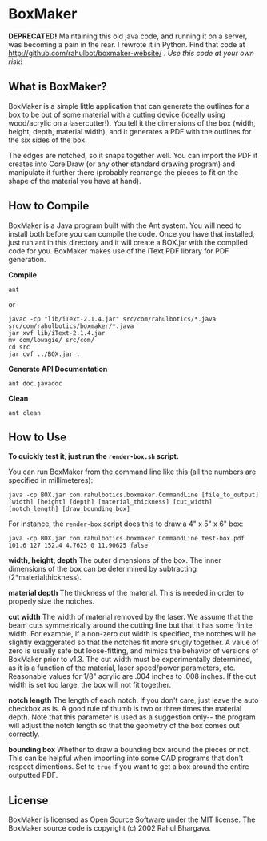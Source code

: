 BoxMaker
========

**DEPRECATED!**
Maintaining this old java code, and running it on a server, was becoming a pain in the rear.  I rewrote it in Python. Find that code at http://github.com/rahulbot/boxmaker-website/ .  *Use this code at your own risk!*


What is BoxMaker?
-----------------

BoxMaker is a simple little application that can generate the outlines for a box to be out of some material with a cutting device (ideally using wood/acrylic on a lasercutter!).  You tell it the dimensions of the box (width, height, depth, material width), and it generates a PDF with the outlines for the six sides of the box.

The edges are notched, so it snaps together well.  You can import the PDF it creates into CorelDraw (or any other standard drawing program) and manipulate it further there (probably rearrange the pieces to fit on the shape of the material you have at hand).

How to Compile
--------------

BoxMaker is a Java program built with the Ant system.  You will need to install both before you can compile the code.  Once you have that installed, just run ant in this directory and it will create a BOX.jar with the compiled code for you.  BoxMaker makes use of the iText PDF library for PDF generation.

**Compile**

```
ant
```

or 

```
javac -cp "lib/iText-2.1.4.jar" src/com/rahulbotics/*.java src/com/rahulbotics/boxmaker/*.java
jar xvf lib/iText-2.1.4.jar 
mv com/lowagie/ src/com/
cd src
jar cvf ../BOX.jar .
```


**Generate API Documentation**

```
ant doc.javadoc
```

**Clean**

```
ant clean
```

How to Use
----------

**To quickly test it, just run the `render-box.sh` script.**

You can run BoxMaker from the command line like this (all the numbers are specified in millimeteres):

```
java -cp BOX.jar com.rahulbotics.boxmaker.CommandLine [file_to_output] [width] [height] [depth] [material_thickness] [cut_width] [notch_length] [draw_bounding_box]
```

For instance, the `render-box` script does this to draw a 4" x 5" x 6" box:

```
java -cp BOX.jar com.rahulbotics.boxmaker.CommandLine test-box.pdf 101.6 127 152.4 4.7625 0 11.90625 false
```

**width, height, depth**
The outer dimensions of the box. The inner dimensions of the box can be deterimined by subtracting (2*materialthickness).

**material depth**
The thickness of the material. This is needed in order to properly size the notches.
    
**cut width**
The width of material removed by the laser. We assume that the beam cuts symmetrically around the cutting line but that it has some finite width. For example, if a non-zero cut width is specified, the notches will be slightly exaggerated so that the notches fit more snugly together. A value of zero is usually safe but loose-fitting, and mimics the behavior of versions of BoxMaker prior to v1.3. The cut width must be experimentally determined, as it is a function of the material, laser speed/power parameters, etc. Reasonable values for 1/8" acrylic are .004 inches to .008 inches. If the cut width is set too large, the box will not fit together.

**notch length**
The length of each notch. If you don't care, just leave the auto checkbox as is.  A good rule of thumb is two or three times the material depth. Note that this parameter is used as a suggestion only-- the program will adjust the notch length so that the geometry of the box comes out correctly.

**bounding box**
Whether to draw a bounding box around the pieces or not.  This can be helpful when importing into some CAD programs that don't respect dimentions.  Set to `true` if you want to get a box around the entire outputted PDF.

License
-------

BoxMaker is licensed as Open Source Software under the MIT license.  The BoxMaker source code is copyright (c) 2002 Rahul Bhargava.
